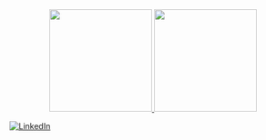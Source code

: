 
<div align="center">
  <a href="https://github.com/couks">
  <img height=180em" src="https://github-readme-stats.vercel.app/api?username=couks&show_icons=true&theme=dark&include_all_commits=true&count_private=true"/>
  <img height="180em" src="https://github-readme-stats.vercel.app/api/top-langs/?username=couks&layout=compact&langs_count=7&theme=dark"/>
</div>

[![LinkedIn](https://img.shields.io/badge/LinkedIn-0A66C2?style=flat-square&logo=linkedin&logoColor=white)](https://www.linkedin.com/in/matheuscastroks/)

